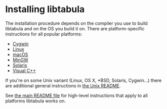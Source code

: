 Installing libtabula
====

The installation procedure depends on the compiler you use to build
libtabula and on the OS you build it on.  There are platform-specific
instructions for all popular platforms:

* [Cygwin](README-Cygwin.md)
* [Linux](README-Linux.md)
* [macOS](README-macOS.md)
* [MinGW](README-MinGW.md)
* [Solaris](README-Solaris.md)
* [Visual C++](README-Visual-C%2b%2b.md)

If you're on some Unix variant (Linux, OS X, \*BSD, Solaris,
Cygwin...)  there are additional general instructions in [the Unix
README](README-Unix.md).

See [the main README file](README.md) for high-level instructions
that apply to all platforms libtabula works on.
